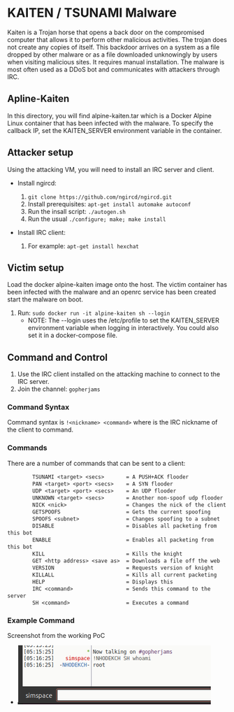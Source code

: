 # KAITEN / TSUNAMI Malware

Kaiten is a Trojan horse that opens a back door on the compromised
computer that allows it to perform other malicious activities. The
trojan does not create any copies of itself. This backdoor arrives 
on a system as a file dropped by other malware or as a file downloaded
unknowingly by users when visiting malicious sites. It requires manual
installation. The malware is most often used as a DDoS bot and communicates
with attackers through IRC.

## Apline-Kaiten
In this directory, you will find alpine-kaiten.tar which is a Docker Alpine
Linux container that has been infected with the malware. To specify the 
callback IP, set the KAITEN_SERVER environment variable in the container.

## Attacker setup
Using the attacking VM, you will need to install an IRC server and client.
- Install ngircd:
  1. ```git clone https://github.com/ngircd/ngircd.git```
  1. Install prerequisites: ```apt-get install automake autoconf```
  1. Run the insall script: ```./autogen.sh```
  1. Run the usual ```./configure; make; make install```

- Install IRC client:
  1. For example: ```apt-get install hexchat```

## Victim setup
Load the docker alpine-kaiten image onto the host. The victim container
has been infected with the malware and an openrc service has been created
start the malware on boot.

1. Run: ```sudo docker run -it alpine-kaiten sh --login```
   - NOTE: The --login uses the /etc/profile to set the KAITEN_SERVER
     environment variable when logging in interactively. You could also
     set it in a docker-compose file.

## Command and Control
1. Use the IRC client installed on the attacking machine to connect to 
   the IRC server.
1. Join the channel: ```gopherjams```

### Command Syntax
Command syntax is ```!<nickname> <command>``` where <nickname> is the IRC
nickname of the client to command.

### Commands
There are a number of commands that can be sent to a client:
```
        TSUNAMI <target> <secs>       = A PUSH+ACK flooder                    
        PAN <target> <port> <secs>    = A SYN flooder                         
        UDP <target> <port> <secs>    = An UDP flooder                        
        UNKNOWN <target> <secs>       = Another non-spoof udp flooder         
        NICK <nick>                   = Changes the nick of the client        
        GETSPOOFS                     = Gets the current spoofing             
        SPOOFS <subnet>               = Changes spoofing to a subnet          
        DISABLE                       = Disables all packeting from this bot  
        ENABLE                        = Enables all packeting from this bot   
        KILL                          = Kills the knight                      
        GET <http address> <save as>  = Downloads a file off the web          
        VERSION                       = Requests version of knight            
        KILLALL                       = Kills all current packeting           
        HELP                          = Displays this                         
        IRC <command>                 = Sends this command to the server      
        SH <command>                  = Executes a command 
```

### Example Command
Screenshot from the working PoC
- ![image info](./example.png)